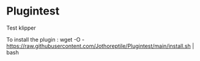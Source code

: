 # Plugintest
Test klipper

To install the plugin :
wget -O - https://raw.githubusercontent.com/Jothoreptile/Plugintest/main/install.sh | bash
